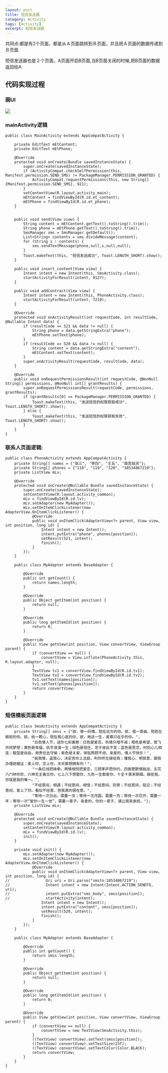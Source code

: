 ```yaml
---
layout: post
title: 短信发送器
category: Activity
tags: [Activity]
excerpt: 短信发送器 
---
```

 
共同点:都是有2个页面，都是从Ａ页面跳转到Ｂ页面，并且把Ａ页面的数据传递到Ｂ页面
 
短信发送器也是２个页面，A页面开启B页面,当B页面关闭的时候,把B页面的数据返回给A 

## 代码实现过程  ##

### 画UI  ###


![](http://www.nangongyibin.com/assets/images/ctsms1.png)


### mainActivity逻辑 ###

    
	public class MainActivity extends AppCompatActivity {
	
	    private EditText mEtContent;
	    private EditText mEtPhone;
	
	    @Override
	    protected void onCreate(Bundle savedInstanceState) {
	        super.onCreate(savedInstanceState);
	        if (ActivityCompat.checkSelfPermission(this, Manifest.permission.SEND_SMS) != PackageManager.PERMISSION_GRANTED) {
	            ActivityCompat.requestPermissions(this, new String[]{Manifest.permission.SEND_SMS}, 921);
	        }
	        setContentView(R.layout.activity_main);
	        mEtContent = findViewById(R.id.et_content);
	        mEtPhone = findViewById(R.id.et_phone);
	    }
	
	
	    public void send(View view) {
	        String content = mEtContent.getText().toString().trim();
	        String phone = mEtPhone.getText().toString().trim();
	        SmsManager sms = SmsManager.getDefault();
	        List<String> contents = sms.divideMessage(content);
	        for (String s : contents) {
	            sms.sendTextMessage(phone,null,s,null,null);
	        }
	        Toast.makeText(this, "短信发送成功", Toast.LENGTH_SHORT).show();
	    }
	
	    public void insert_content(View view) {
	        Intent intent = new Intent(this, SmsActivity.class);
	        startActivityForResult(intent, 9127);
	    }
	
	    public void addContract(View view) {
	        Intent intent = new Intent(this, PhoneActivity.class);
	        startActivityForResult(intent, 7219);
	    }
	
	    @Override
	    protected void onActivityResult(int requestCode, int resultCode, @Nullable Intent data) {
	        if (resultCode == 521 && data != null) {
	            String phone = data.getStringExtra("phone");
	            mEtPhone.setText(phone);
	        }
	        if (resultCode == 520 && data != null) {
	            String content = data.getStringExtra("content");
	            mEtContent.setText(content);
	        }
	        super.onActivityResult(requestCode, resultCode, data);
	    }
	
	    @Override
	    public void onRequestPermissionsResult(int requestCode, @NonNull String[] permissions, @NonNull int[] grantResults) {
	        super.onRequestPermissionsResult(requestCode, permissions, grantResults);
	        if (grantResults[0] == PackageManager.PERMISSION_GRANTED) {
	            Toast.makeText(this, "发送短信的权限获取成功", Toast.LENGTH_SHORT).show();
	        } else {
	            Toast.makeText(this, "发送短信的权限获取失败", Toast.LENGTH_SHORT).show();
	        }
	    }
	}

### 联系人页面逻辑: ###

    public class PhoneActivity extends AppCompatActivity {
	    private String[] names = {"张三", "李四", "王五", "南宫燚滨"};
	    private String[] phones = {"110", "119", "120", "18534867219"};
	    private ListView mLv;
	
	    @Override
	    protected void onCreate(@Nullable Bundle savedInstanceState) {
	        super.onCreate(savedInstanceState);
	        setContentView(R.layout.activity_common);
	        mLv = findViewById(R.id.lv);
	        mLv.setAdapter(new MyAdapter());
	        mLv.setOnItemClickListener(new AdapterView.OnItemClickListener() {
	            @Override
	            public void onItemClick(AdapterView<?> parent, View view, int position, long id) {
	                Intent intent = new Intent();
	                intent.putExtra("phone", phones[position]);
	                setResult(521, intent);
	                finish();
	            }
	        });
	    }
	
	    public class MyAdapter extends BaseAdapter {
	
	        @Override
	        public int getCount() {
	            return names.length;
	        }
	
	        @Override
	        public Object getItem(int position) {
	            return null;
	        }
	
	        @Override
	        public long getItemId(int position) {
	            return 0;
	        }
	
	        @Override
	        public View getView(int position, View convertView, ViewGroup parent) {
	            if (convertView == null) {
	                convertView = View.inflate(PhoneActivity.this, R.layout.adapter, null);
	            }
	            TextView tv1 = convertView.findViewById(R.id.tv1);
	            TextView tv2 = convertView.findViewById(R.id.tv2);
	            tv1.setText(names[position]);
	            tv1.setText(phones[position]);
	            return convertView;
	        }
	    }
	}

### 短信模板页面逻辑 ###

    public class SmsActivity extends AppCompatActivity {
	    private String[] smss = {"欲，寄一份情，陪在远方的你。欲，借一首曲，陪若在眼前的你。欲，给一颗心，陪在我心底的你，欲，用这一生，爱慕只在乎的你。",
	            "白色情人节，送你七彩画卷：红色是爱恋，热情只增不减；橙色是希望，放飞共同梦想；黄色是幸福，执手浪漫一生；绿色是信任，忠于彼此不变；蓝色是思念，时刻心儿相连；靛蓝是自由，用责任去守侯；紫色是关爱，体贴照顾不烦。亲爱的，情人节快乐！",
	            "偷我情，盗我心，决定告你上法庭，判你终生嫁给我；懂我心，明我意，跟我办理结婚证；爱上你，恋上你，天天都想拥有你！",
	            "一条红线把缘牵，两情相悦把爱恋，三顾茅庐把你约，四面楚歌情敌战，五花八门哄你欢，六神无主看见你，七上八下想娶你，九死一生都爱你，十全十美来联姻。嫁给我，你就是我的唯一。",
	            "不经意间，相遇；不经意间，相惜；不经意间，刻骨；不经意间，铭记；不经意间，爱上了你。看似不经意，但我真的很在意。",
	            "等待一次日出，需要一天；等待一次月圆，需要一月；等待一次花开，需要一年；等待一次“爱你一生一世”，需要一辈子。亲爱的，你的一辈子，请让我来承担。"};
	    private ListView mLv;
	
	    @Override
	    protected void onCreate(@Nullable Bundle savedInstanceState) {
	        super.onCreate(savedInstanceState);
	        setContentView(R.layout.activity_common);
	        mLv = findViewById(R.id.lv);
	        init();
	    }
	
	    private void init() {
	        mLv.setAdapter(new MyAdapter());
	        mLv.setOnItemClickListener(new AdapterView.OnItemClickListener() {
	            @Override
	            public void onItemClick(AdapterView<?> parent, View view, int position, long id) {
	//                Uri uri = Uri.parse("smsto:18534867219");
	//                Intent intent = new Intent(Intent.ACTION_SENDTO, uri);
	//                intent.putExtra("sms_body", smss[position]);
	//                startActivity(intent);
	                Intent intent = new Intent();
	                intent.putExtra("content", smss[position]);
	                setResult(520, intent);
	                finish();
	            }
	        });
	    }
	
	    public class MyAdapter extends BaseAdapter {
	
	        @Override
	        public int getCount() {
	            return smss.length;
	        }
	
	        @Override
	        public Object getItem(int position) {
	            return null;
	        }
	
	        @Override
	        public long getItemId(int position) {
	            return 0;
	        }
	
	        @Override
	        public View getView(int position, View convertView, ViewGroup parent) {
	            if (convertView == null) {
	                convertView = new TextView(SmsActivity.this);
	            }
	            ((TextView) convertView).setText(smss[position]);
	            ((TextView) convertView).setTextSize(23f);
	            ((TextView) convertView).setTextColor(Color.BLACK);
	            return convertView;
	        }
	    }
	}